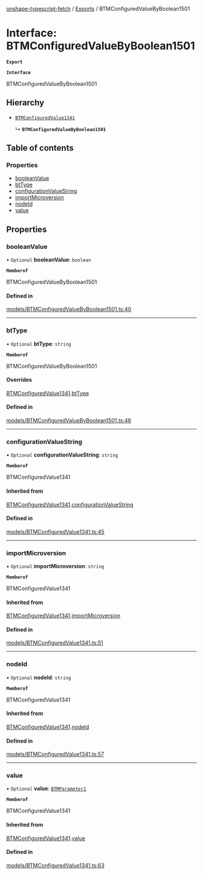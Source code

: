[onshape-typescript-fetch](../README.md) / [Exports](../modules.md) / BTMConfiguredValueByBoolean1501

# Interface: BTMConfiguredValueByBoolean1501

**`Export`**

**`Interface`**

BTMConfiguredValueByBoolean1501

## Hierarchy

- [`BTMConfiguredValue1341`](BTMConfiguredValue1341.md)

  ↳ **`BTMConfiguredValueByBoolean1501`**

## Table of contents

### Properties

- [booleanValue](BTMConfiguredValueByBoolean1501.md#booleanvalue)
- [btType](BTMConfiguredValueByBoolean1501.md#bttype)
- [configurationValueString](BTMConfiguredValueByBoolean1501.md#configurationvaluestring)
- [importMicroversion](BTMConfiguredValueByBoolean1501.md#importmicroversion)
- [nodeId](BTMConfiguredValueByBoolean1501.md#nodeid)
- [value](BTMConfiguredValueByBoolean1501.md#value)

## Properties

### booleanValue

• `Optional` **booleanValue**: `boolean`

**`Memberof`**

BTMConfiguredValueByBoolean1501

#### Defined in

[models/BTMConfiguredValueByBoolean1501.ts:40](https://github.com/toebes/onshape-typescript-fetch/blob/3e11ae1/models/BTMConfiguredValueByBoolean1501.ts#L40)

___

### btType

• `Optional` **btType**: `string`

**`Memberof`**

BTMConfiguredValueByBoolean1501

#### Overrides

[BTMConfiguredValue1341](BTMConfiguredValue1341.md).[btType](BTMConfiguredValue1341.md#bttype)

#### Defined in

[models/BTMConfiguredValueByBoolean1501.ts:46](https://github.com/toebes/onshape-typescript-fetch/blob/3e11ae1/models/BTMConfiguredValueByBoolean1501.ts#L46)

___

### configurationValueString

• `Optional` **configurationValueString**: `string`

**`Memberof`**

BTMConfiguredValue1341

#### Inherited from

[BTMConfiguredValue1341](BTMConfiguredValue1341.md).[configurationValueString](BTMConfiguredValue1341.md#configurationvaluestring)

#### Defined in

[models/BTMConfiguredValue1341.ts:45](https://github.com/toebes/onshape-typescript-fetch/blob/3e11ae1/models/BTMConfiguredValue1341.ts#L45)

___

### importMicroversion

• `Optional` **importMicroversion**: `string`

**`Memberof`**

BTMConfiguredValue1341

#### Inherited from

[BTMConfiguredValue1341](BTMConfiguredValue1341.md).[importMicroversion](BTMConfiguredValue1341.md#importmicroversion)

#### Defined in

[models/BTMConfiguredValue1341.ts:51](https://github.com/toebes/onshape-typescript-fetch/blob/3e11ae1/models/BTMConfiguredValue1341.ts#L51)

___

### nodeId

• `Optional` **nodeId**: `string`

**`Memberof`**

BTMConfiguredValue1341

#### Inherited from

[BTMConfiguredValue1341](BTMConfiguredValue1341.md).[nodeId](BTMConfiguredValue1341.md#nodeid)

#### Defined in

[models/BTMConfiguredValue1341.ts:57](https://github.com/toebes/onshape-typescript-fetch/blob/3e11ae1/models/BTMConfiguredValue1341.ts#L57)

___

### value

• `Optional` **value**: [`BTMParameter1`](BTMParameter1.md)

**`Memberof`**

BTMConfiguredValue1341

#### Inherited from

[BTMConfiguredValue1341](BTMConfiguredValue1341.md).[value](BTMConfiguredValue1341.md#value)

#### Defined in

[models/BTMConfiguredValue1341.ts:63](https://github.com/toebes/onshape-typescript-fetch/blob/3e11ae1/models/BTMConfiguredValue1341.ts#L63)
